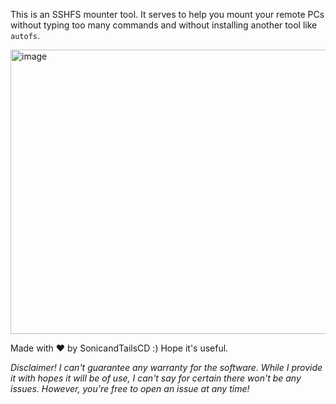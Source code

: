 This is an SSHFS mounter tool. It serves to help you mount your remote PCs without typing too many commands and without installing another tool like `autofs`.

<img width="620" height="455" alt="image" src="https://github.com/user-attachments/assets/ea9f164f-5f52-411f-896e-1b3a7fcce7e3" />

Made with ❤️ by SonicandTailsCD :)
Hope it's useful.

*Disclaimer! I can't guarantee any warranty for the software. While I provide it with hopes it will be of use, I can't say for certain there won't be any issues. However, you're free to open an issue at any time!*

